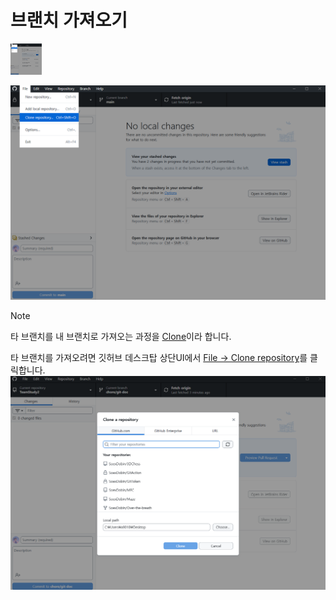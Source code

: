 
# 브랜치 가져오기
<img src="Temp/clone1.png" width="50" height="50"/><br>

![clone1](Temp/clone1.png)<br>

> [!NOTE]
>타 브랜치를 내 브랜치로 가져오는 과정을 <U>Clone</U>이라 합니다.<br>

타 브랜치를 가져오려면 깃허브 데스크탑 상단UI에서 <U>File -> Clone repository</U>를 클릭합니다.
<br>
![clone2](Temp/clone2.png)

